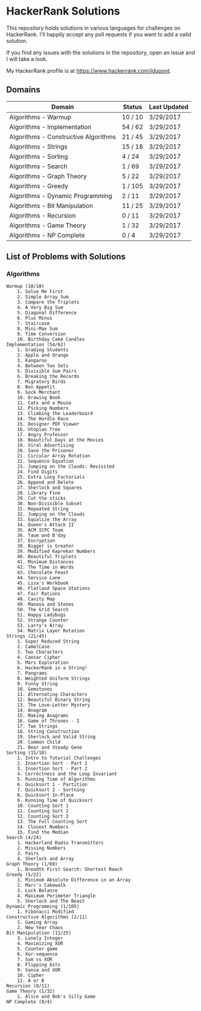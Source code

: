 # HackerRank Solutions

This repository holds solutions in various languages for challenges on HackerRank. I'll happily accept any pull requests if you want to add a valid solution. 

If you find any issues with the solutions in the repository, open an issue and I will take a look.

My HackerRank profile is at https://www.hackerrank.com/jdupont.

## Domains

|Domain|Status|Last Updated|
|---|---|---|
|Algorithms - Warmup|10 / 10|3/29/2017|
|Algorithms - Implementation|54 / 62|3/29/2017|
|Algorithms - Constructive Algorithms|21 / 45|3/29/2017|
|Algorithms - Strings|15 / 18|3/29/2017|
|Algorithms - Sorting|4 / 24|3/29/2017|
|Algorithms - Search|1 / 69|3/29/2017|
|Algorithms - Graph Theory|5 / 22|3/29/2017|
|Algorithms - Greedy|1 / 105|3/29/2017|
|Algorithms - Dynamic Programming|2 / 11|3/29/2017|
|Algorithms - Bit Manipulation|11 / 25|3/29/2017|
|Algorithms - Recursion|0 / 11|3/29/2017|
|Algorithms - Game Theory|1 / 32|3/29/2017|
|Algorithms - NP Complete|0 / 4|3/29/2017|

## List of Problems with Solutions

### Algorithms

	Warmup (10/10)
		1. Solve Me First
		2. Simple Array Sum
		3. Compare the Triplets
		4. A Very Big Sum
		5. Diagonal Difference
		6. Plus Minus
		7. Staircase
		8. Mini-Max Sum
		9. Time Conversion
		10. Birthday Cake Candles
	Implementation (54/62)
		1. Grading Students
		2. Apple and Orange
		3. Kangaroo
		4. Between Two Sets
		5. Divisible Sum Pairs
		6. Breaking the Records
		7. Migratory Birds
		8. Bon Appetit
		9. Sock Merchant
		10. Drawing Book
		11. Cats and a Mouse
		12. Picking Numbers
		13. Climbing the Leaderboard
		14. The Hurdle Race
		15. Designer PDF Viewer
		16. Utopian Tree
		17. Angry Professor
		18. Beautiful Days at the Movies
		19. Viral Advertising
		20. Save the Prisoner
		21. Circular Array Rotation
		22. Sequence Equation
		23. Jumping on the Clouds: Revisited
		24. Find Digits
		25. Extra Long Factorials
		26. Append and Delete
		27. Sherlock and Squares
		28. Library Fine
		29. Cut the sticks
		30. Non-Divisible Subset
		31. Repeated String
		32. Jumping on the Clouds
		33. Equalize the Array
		34. Queen's Attack II
		35. ACM ICPC Team
		36. Taum and B'day
		37. Encryption
		38. Bigger is Greater
		39. Modified Kaprekar Numbers
		40. Beautiful Triplets
		41. Minimum Distances
		42. The Time in Words
		43. Chocolate Feast
		44. Service Lane
		45. Lisa's Workbook
		46. Flatland Space Stations
		47. Fair Rations
		48. Cavity Map
		49. Manasa and Stones
		50. The Grid Search
		51. Happy Ladybugs
		52. Strange Counter
		53. Larry's Array
		54. Matrix Layer Rotation
	Strings (21/45)
		1. Super Reduced String
		2. CamelCase
		3. Two Characters
		4. Caesar Cipher
		5. Mars Exploration
		6. HackerRank in a String!
		7. Pangrams
		8. Weighted Uniform Strings
		9. Funny String
		10. Gemstones
		11. Alternating Characters
		12. Beautiful Binary String
		13. The Love-Letter Mystery
		14. Anagram
		15. Making Anagrams
		16. Game of Thrones - I
		17. Two Strings
		18. String Construction
		19. Sherlock and Valid String
		20. Common Child
		21. Bear and Steady Gene
	Sorting (15/18)
		1. Intro to Tutorial Challenges
		2. Insertion Sort - Part 1
		3. Insertion Sort - Part 2
		4. Correctness and the Loop Invariant
		5. Running Time of Algorithms
		6. Quicksort 1 - Partition
		7. Quicksort 2 - Sortning
		8. Quicksort In-Place
		9. Running Time of Quicksort
		10. Counting Sort 1
		11. Counting Sort 2
		12. Counting Sort 3
		13. The Full Counting Sort
		14. Closest Numbers
		15. Find the Median
	Search (4/24)
		1. Hackerland Radio Transmitters
		2. Missing Numbers
		3. Pairs
		4. Sherlock and Array
	Graph Theory (1/69)
		1. Breadth First Search: Shortest Reach
	Greedy (5/22)
		1. Minimum Absolute Difference in an Array
		2. Marc's Cakewalk
		3. Luck Balance
		4. Maximum Perimeter Triangle
		5. Sherlock and The Beast
	Dynamic Programming (1/105)
		1. Fibonacci Modified
	Constructive Algorithms (2/11)
		1. Gaming Array
		2. New Year Chaos
	Bit Manipulation (11/25)
		3. Lonely Integer
		4. Maximizing XOR
		5. Counter game
		6. Xor-sequence
		7. Sum vs XOR
		8. Flipping bits
		9. Sansa and XOR
		10. Cipher
		11. A or B
	Recursion (0/11)
	Game Theory (1/32)
		1. Alice and Bob's Silly Game
	NP Complete (0/4)

